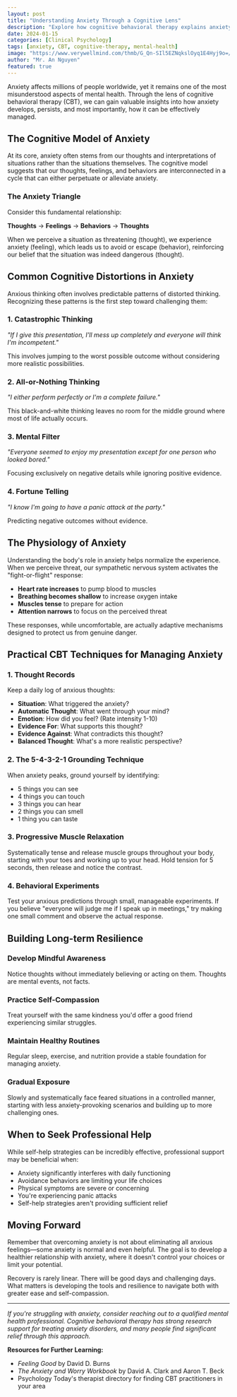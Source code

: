 ```yaml
---
layout: post
title: "Understanding Anxiety Through a Cognitive Lens"
description: "Explore how cognitive behavioral therapy explains anxiety and provides practical tools for managing anxious thoughts and behaviors."
date: 2024-01-15
categories: [Clinical Psychology]
tags: [anxiety, CBT, cognitive-therapy, mental-health]
image: "https://www.verywellmind.com/thmb/G_Qn-SIl5EZNqkslOyq1E4Hyj9o=/4288x0/filters:no_upscale():max_bytes(150000):strip_icc()/185325970-56a795e75f9b58b7d0ebee41.jpg"
author: "Mr. An Nguyen"
featured: true
---
```


Anxiety affects millions of people worldwide, yet it remains one of the most misunderstood aspects of mental health. Through the lens of cognitive behavioral therapy (CBT), we can gain valuable insights into how anxiety develops, persists, and most importantly, how it can be effectively managed.

## The Cognitive Model of Anxiety

At its core, anxiety often stems from our thoughts and interpretations of situations rather than the situations themselves. The cognitive model suggests that our thoughts, feelings, and behaviors are interconnected in a cycle that can either perpetuate or alleviate anxiety.

### The Anxiety Triangle

Consider this fundamental relationship:

**Thoughts** → **Feelings** → **Behaviors** → **Thoughts**

When we perceive a situation as threatening (thought), we experience anxiety (feeling), which leads us to avoid or escape (behavior), reinforcing our belief that the situation was indeed dangerous (thought).

## Common Cognitive Distortions in Anxiety

Anxious thinking often involves predictable patterns of distorted thinking. Recognizing these patterns is the first step toward challenging them:

### 1. Catastrophic Thinking
*"If I give this presentation, I'll mess up completely and everyone will think I'm incompetent."*

This involves jumping to the worst possible outcome without considering more realistic possibilities.

### 2. All-or-Nothing Thinking
*"I either perform perfectly or I'm a complete failure."*

This black-and-white thinking leaves no room for the middle ground where most of life actually occurs.

### 3. Mental Filter
*"Everyone seemed to enjoy my presentation except for one person who looked bored."*

Focusing exclusively on negative details while ignoring positive evidence.

### 4. Fortune Telling
*"I know I'm going to have a panic attack at the party."*

Predicting negative outcomes without evidence.

## The Physiology of Anxiety

Understanding the body's role in anxiety helps normalize the experience. When we perceive threat, our sympathetic nervous system activates the "fight-or-flight" response:

- **Heart rate increases** to pump blood to muscles
- **Breathing becomes shallow** to increase oxygen intake
- **Muscles tense** to prepare for action
- **Attention narrows** to focus on the perceived threat

These responses, while uncomfortable, are actually adaptive mechanisms designed to protect us from genuine danger.

## Practical CBT Techniques for Managing Anxiety

### 1. Thought Records
Keep a daily log of anxious thoughts:

- **Situation**: What triggered the anxiety?
- **Automatic Thought**: What went through your mind?
- **Emotion**: How did you feel? (Rate intensity 1-10)
- **Evidence For**: What supports this thought?
- **Evidence Against**: What contradicts this thought?
- **Balanced Thought**: What's a more realistic perspective?

### 2. The 5-4-3-2-1 Grounding Technique
When anxiety peaks, ground yourself by identifying:
- 5 things you can see
- 4 things you can touch
- 3 things you can hear
- 2 things you can smell
- 1 thing you can taste

### 3. Progressive Muscle Relaxation
Systematically tense and release muscle groups throughout your body, starting with your toes and working up to your head. Hold tension for 5 seconds, then release and notice the contrast.

### 4. Behavioral Experiments
Test your anxious predictions through small, manageable experiments. If you believe "everyone will judge me if I speak up in meetings," try making one small comment and observe the actual response.

## Building Long-term Resilience

### Develop Mindful Awareness
Notice thoughts without immediately believing or acting on them. Thoughts are mental events, not facts.

### Practice Self-Compassion
Treat yourself with the same kindness you'd offer a good friend experiencing similar struggles.

### Maintain Healthy Routines
Regular sleep, exercise, and nutrition provide a stable foundation for managing anxiety.

### Gradual Exposure
Slowly and systematically face feared situations in a controlled manner, starting with less anxiety-provoking scenarios and building up to more challenging ones.

## When to Seek Professional Help

While self-help strategies can be incredibly effective, professional support may be beneficial when:

- Anxiety significantly interferes with daily functioning
- Avoidance behaviors are limiting your life choices
- Physical symptoms are severe or concerning
- You're experiencing panic attacks
- Self-help strategies aren't providing sufficient relief

## Moving Forward

Remember that overcoming anxiety is not about eliminating all anxious feelings—some anxiety is normal and even helpful. The goal is to develop a healthier relationship with anxiety, where it doesn't control your choices or limit your potential.

Recovery is rarely linear. There will be good days and challenging days. What matters is developing the tools and resilience to navigate both with greater ease and self-compassion.

---

*If you're struggling with anxiety, consider reaching out to a qualified mental health professional. Cognitive behavioral therapy has strong research support for treating anxiety disorders, and many people find significant relief through this approach.*

**Resources for Further Learning:**
- *Feeling Good* by David D. Burns
- *The Anxiety and Worry Workbook* by David A. Clark and Aaron T. Beck
- Psychology Today's therapist directory for finding CBT practitioners in your area